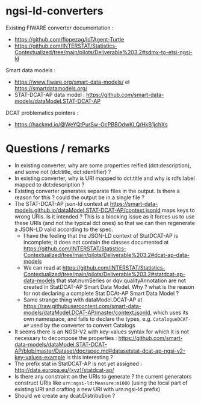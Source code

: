 # ngsi-ld-converters

Existing FIWARE converter documentation : 
- https://github.com/flopezag/IoTAgent-Turtle
- https://github.com/INTERSTAT/Statistics-Contextualized/tree/main/pilots/Deliverable%203.2#sdmx-to-etsi-ngsi-ld

Smart data models :
- https://www.fiware.org/smart-data-models/ et https://smartdatamodels.org/
- STAT-DCAT-AP data model : https://github.com/smart-data-models/dataModel.STAT-DCAT-AP

DCAT problematics pointers :
- https://hackmd.io/@WeYQtPurSw-OcPBBOdwKLQ/HkB1jchXs

# Questions / remarks

- In existing converter, why are some properties reified (dct:description), and some not (dct:title, dct:identifier) ?
- In existing converter, why is URI mapped to dct:title and why is rdfs:label mapped to dct:description ?
- Existing converter generates separate files in the output. Is there a reason for this ? could the output be in a single file ?
- The STAT-DCAT-AP json-ld context at https://smart-data-models.github.io/dataModel.STAT-DCAT-AP/context.jsonld maps keys to wrong URIs. Is it intended ? This is a blocking issue as it forces us to use these URIs (and not the typical dct ones) so that we can then regenerate a JSON-LD valid according to the spec.
  - I have the feeling that the JSON-LD context of StatDCAT-AP is incomplete; it does not contain the classes documented at https://github.com/INTERSTAT/Statistics-Contextualized/tree/main/pilots/Deliverable%203.2#dcat-ap-data-models
  - We can read at https://github.com/INTERSTAT/Statistics-Contextualized/tree/main/pilots/Deliverable%203.2#statdcat-ap-data-models that stat:numSeries or dqv:qualityAnnotation are not created in StatDCAT-AP Smart Data Model. Why ? what is the reason for not declaring a complete Stat DCAt-AP Smart Data Model ?
  - Same strange thing with dataModel.DCAT-AP at https://raw.githubusercontent.com/smart-data-models/dataModel.DCAT-AP/master/context.jsonld, which uses its own namespace, and fails to declare the types, e.g. `CatalogueDCAT-AP` used by the converter to convert Catalogs
- It seems there is an NGSI-V2 with key-values syntax for which it is not necessary to decompose the properties : https://github.com/smart-data-models/dataModel.STAT-DCAT-AP/blob/master/Dataset/doc/spec.md#datasetstat-dcat-ap-ngsi-v2-key-values-example is this interesting ?
- The prefix stat in StatDCAT-AP is not yet assigned : http://data.europa.eu/(xyz)/statdcat-ap/
- Is there any constraint on the URIs to generate ? the current generators construct URIs like `urn:ngsi-ld:Measure:m1000` (using the local part of existing URI and crafting a new URI with urn:ngsi-ld prefix)
- Should we create any dcat:Distribution ?
